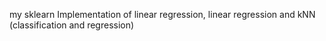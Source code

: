 my sklearn
Implementation of linear regression, linear regression and kNN (classification and regression)
